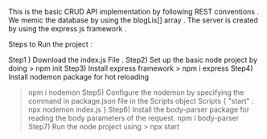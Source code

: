 This is the basic CRUD API implementation by following REST conventions . 
We memic the database by using the blogLis[] array . 
The server is created by using the express js framework . 

Steps to Run the project : 

Step1 ) Download the index.js File . 
Step2) Set up the basic node project by doing 
      > npm init
Step3) Install express framework 
    > npm i express
Step4) Install nodemon package for hot reloading 
   > npm i nodemon
Step5) Configure the nodemon by specifying the command in package.json file in the Scripts object
    Scripts {
      "start" : npx nodemon index.js 
  }
Step6) Install the body-parser package for reading the body parameters of the request.
   > npm i body-parser
Step7) Run the node project using
    > npx start
